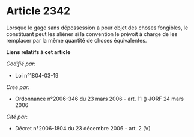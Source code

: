 # Article 2342

Lorsque le gage sans dépossession a pour objet des choses fongibles, le constituant peut les aliéner si la convention le
prévoit à charge de les remplacer par la même quantité de choses équivalentes.

**Liens relatifs à cet article**

_Codifié par_:

  - Loi n°1804-03-19

_Créé par_:

  - Ordonnance n°2006-346 du 23 mars 2006 - art. 11 () JORF 24 mars 2006

_Cité par_:

  - Décret n°2006-1804 du 23 décembre 2006 - art. 2 (V)
